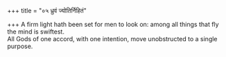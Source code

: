 +++
title = "०५ ध्रुवं ज्योतिर्निहितं"

+++
A firm light hath been set for men to look on: among all things that fly the mind is swiftest.  
     All Gods of one accord, with one intention, move unobstructed to a single purpose.